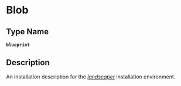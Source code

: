 # Blob

## Type Name

**`blueprint`**

## Description

An installation description for the [*landscaper*](https://github.com/gardener/landscaper) installation environment.
